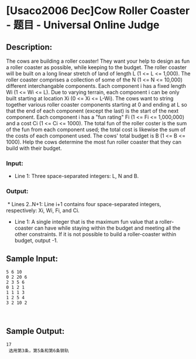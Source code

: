 # [Usaco2006 Dec]Cow Roller Coaster - 题目 - Universal Online Judge

## Description: 

The cows are building a roller coaster! They want your help to design as fun a roller coaster as possible, while keeping to the budget. The roller coaster will be built on a long linear stretch of land of length L (1 <= L <= 1,000). The roller coaster comprises a collection of some of the N (1 <= N <= 10,000) different interchangable components. Each component i has a fixed length Wi (1 <= Wi <= L). Due to varying terrain, each component i can be only built starting at location Xi (0 <= Xi <= L-Wi). The cows want to string together various roller coaster components starting at 0 and ending at L so that the end of each component (except the last) is the start of the next component. Each component i has a "fun rating" Fi (1 <= Fi <= 1,000,000) and a cost Ci (1 <= Ci <= 1000). The total fun of the roller coster is the sum of the fun from each component used; the total cost is likewise the sum of the costs of each component used. The cows' total budget is B (1 <= B <= 1000). Help the cows determine the most fun roller coaster that they can build with their budget. 

### Input: 

* Line 1: Three space-separated integers: L, N and B.

### Output: 

 * Lines 2..N+1: Line i+1 contains four space-separated integers, respectively: Xi, Wi, Fi, and Ci.

* Line 1: A single integer that is the maximum fun value that a roller-coaster can have while staying within the budget and meeting all the other constraints. If it is not possible to build a roller-coaster within budget, output -1. 




## Sample Input: 
```
5 6 10
0 2 20 6
2 3 5 6
0 1 2 1
1 1 1 3
1 2 5 4
3 2 10 2



```

## Sample Output: 
```
17
 选用第3条，第5条和第6条钢轨
```
